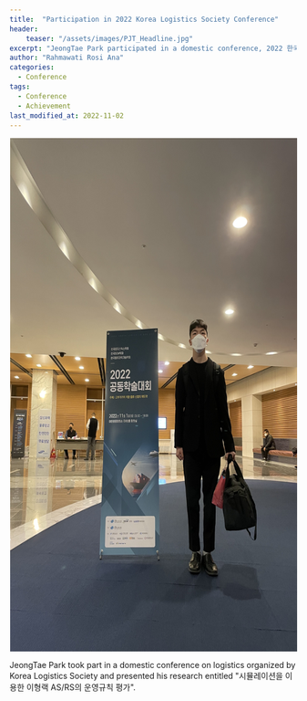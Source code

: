 ```yaml
---
title:  "Participation in 2022 Korea Logistics Society Conference"
header:
    teaser: "/assets/images/PJT_Headline.jpg"
excerpt: "JeongTae Park participated in a domestic conference, 2022 한국로지스틱스학회 공동학술대회, which was held on November 1, 2022 in Seoul, South Korea."
author: "Rahmawati Rosi Ana"
categories:
  - Conference
tags:
  - Conference
  - Achievement
last_modified_at: 2022-11-02
---
```

<img align="center" width="900" height="900" style="border: 1px solid white" src="/assets/images/Park_JeongTae_Conference.jpg">  

JeongTae Park took part in a domestic conference on logistics organized by Korea Logistics Society and presented his research entitled "시뮬레이션을 이용한 이형랙 AS/RS의 운영규칙 평가".
